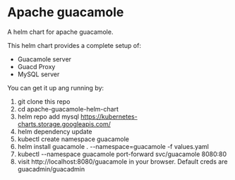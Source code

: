 # Apache guacamole

A helm chart for apache guacamole. 

This helm chart provides a complete setup of:

- Guacamole server
- Guacd Proxy
- MySQL server

You can get it up ang running by:

1. git clone this repo
1. cd apache-guacamole-helm-chart
1. helm repo add mysql https://kubernetes-charts.storage.googleapis.com/
1. helm dependency update
1. kubectl create namespace guacamole
1. helm install guacamole . --namespace=guacamole -f values.yaml
1. kubectl --namespace guacamole port-forward svc/guacamole 8080:80
1. visit http://localhost:8080/guacamole in your browser. Default creds are guacadmin/guacadmin


